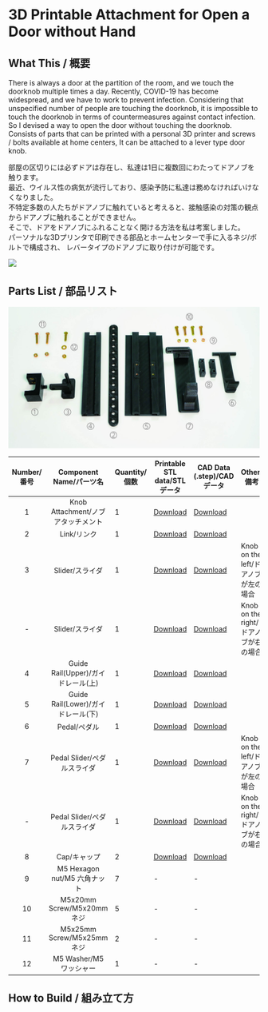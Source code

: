 # 3D Printable Attachment for Open a Door without Hand

## What This / 概要

There is always a door at the partition of the room, and we touch the doorknob multiple times a day.
Recently, COVID-19 has become widespread, and we have to work to prevent infection.
Considering that unspecified number of people are touching the doorknob, it is impossible to touch the doorknob in terms of countermeasures against contact infection.
So I devised a way to open the door without touching the doorknob.
Consists of parts that can be printed with a personal 3D printer and screws / bolts available at home centers,
It can be attached to a lever type door knob.

部屋の区切りには必ずドアは存在し、私達は1日に複数回にわたってドアノブを触ります。  
最近、ウイルス性の病気が流行しており、感染予防に私達は務めなければいけなくなりました。  
不特定多数の人たちがドアノブに触れていると考えると、接触感染の対策の観点からドアノブに触れることができません。  
そこで、ドアをドアノブにふれることなく開ける方法を私は考案しました。  
パーソナルな3Dプリンタで印刷できる部品とホームセンターで手に入るネジ/ボルトで構成され、
レバータイプのドアノブに取り付けが可能です。

![](./img/head.gif)

## Parts List / 部品リスト

![](./img/list.jpg)

|Number/番号|Component Name/パーツ名|Quantity/個数|Printable STL data/STLデータ| CAD Data (.step)/CADデータ|Other/備考|
|:-:|:-:|-|-|-|-|
|1|Knob Attachment/ノブアタッチメント| 1 | [Download](https://github.com/cha84rakanal/FootKnob/raw/master/stl/attachment.stl) | [Download](https://github.com/cha84rakanal/FootKnob/raw/master/step/attachment.step) | |
|2|Link/リンク| 1 | [Download](https://github.com/cha84rakanal/FootKnob/raw/master/stl/link.stl) | [Download](https://github.com/cha84rakanal/FootKnob/raw/master/step/link.step) | |
|3|Slider/スライダ| 1 | [Download](https://github.com/cha84rakanal/FootKnob/raw/master/stl/slider_left.stl) | [Download](https://github.com/cha84rakanal/FootKnob/raw/master/step/slider.step) |Knob on the left/ドアノブが左の場合|
|-|Slider/スライダ| 1 | [Download](https://github.com/cha84rakanal/FootKnob/raw/master/stl/slider_right.stl) | [Download](https://github.com/cha84rakanal/FootKnob/raw/master/step/slider.step) |Knob on the right/ドアノブが右の場合|
|4|Guide Rail(Upper)/ガイドレール(上)| 1 | [Download](https://github.com/cha84rakanal/FootKnob/raw/master/stl/guiderail_upper.stl) | [Download](https://github.com/cha84rakanal/FootKnob/raw/master/step/guiderail_upper.step) | |
|5|Guide Rail(Lower)/ガイドレール(下)| 1 | [Download](https://github.com/cha84rakanal/FootKnob/raw/master/stl/guiderail_lower.stl) | [Download](https://github.com/cha84rakanal/FootKnob/raw/master/step/guiderail_lower.step) | |
|6|Pedal/ペダル| 1 | [Download](https://github.com/cha84rakanal/FootKnob/raw/master/stl/pedal.stl) | [Download](https://github.com/cha84rakanal/FootKnob/raw/master/step/pedal.step) | |
|7|Pedal Slider/ペダルスライダ| 1 | [Download](https://github.com/cha84rakanal/FootKnob/raw/master/stl/pedalslider_left.stl) | [Download](https://github.com/cha84rakanal/FootKnob/raw/master/step/pedalslider.step) |Knob on the left/ドアノブが左の場合|
|-|Pedal Slider/ペダルスライダ| 1 | [Download](https://github.com/cha84rakanal/FootKnob/raw/master/stl/pedalslider_right.stl) | [Download](https://github.com/cha84rakanal/FootKnob/raw/master/step/pedalslider.step) |Knob on the right/ドアノブが右の場合|
|8|Cap/キャップ| 2 | [Download](https://github.com/cha84rakanal/FootKnob/raw/master/stl/cap.stl) | [Download](https://github.com/cha84rakanal/FootKnob/raw/master/step/cap.step) | |
|9|M5 Hexagon nut/M5 六角ナット| 7 | - | - | |
|10|M5x20mm Screw/M5x20mm ネジ| 5 | - | - | |
|11|M5x25mm Screw/M5x25mm ネジ| 2 | - | - | |
|12|M5 Washer/M5 ワッシャー| 1 | - | - | |

## How to Build / 組み立て方